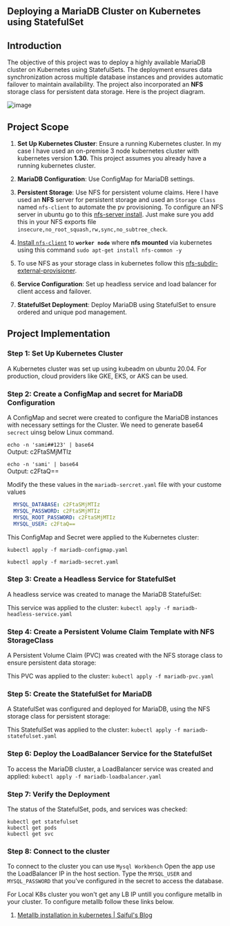 ## Deploying a MariaDB Cluster on Kubernetes using StatefulSet

## Introduction
The objective of this project was to deploy a highly available MariaDB cluster on Kubernetes using StatefulSets. The deployment ensures data synchronization across multiple database instances and provides automatic failover to maintain availability. The project also incorporated an **NFS** storage class for persistent data storage. Here is the project diagram. 

![image](https://github.com/user-attachments/assets/8c5a5bda-34e7-4899-bf51-2ff0e12527f3)

## Project Scope
1. **Set Up Kubernetes Cluster**: Ensure a running Kubernetes cluster. In my case I have used an on-premise 3 node kubernetes cluster with kubernetes version **1.30.** This project assumes you already have a running kubernetes cluster.

2. **MariaDB Configuration**: Use ConfigMap for MariaDB settings.

3. **Persistent Storage**: Use NFS for persistent volume claims. Here I have used an **NFS** server for persistent storage and used an `Storage Class` named `nfs-client` to automate the pv provisioning. To configure an NFS server in ubuntu go to this [nfs-server install](https://github.com/saifulislam88/nfs-server). Just make sure you add this in your NFS exports file ```insecure,no_root_squash,rw,sync,no_subtree_check```.

4. [Install `nfs-client`](https://github.com/saifulislam88/nfs-server?tab=readme-ov-file#linux-client) to **`worker node`** where **nfs mounted** via kubernetes using this command `sudo apt-get install nfs-common -y`

5. To use NFS as your storage class in kubernetes follow this [nfs-subdir-external-provisioner](https://github.com/kubernetes-sigs/nfs-subdir-external-provisioner).

6. **Service Configuration**: Set up headless service and load balancer for client access and failover.

7. **StatefulSet Deployment**: Deploy MariaDB using StatefulSet to ensure ordered and unique pod management.


## Project Implementation

### Step 1: Set Up Kubernetes Cluster
A Kubernetes cluster was set up using kubeadm on ubuntu 20.04. For production, cloud providers like GKE, EKS, or AKS can be used.

### Step 2: Create a ConfigMap and secret for MariaDB Configuration
A ConfigMap and secret were created to configure the MariaDB instances with necessary settings for the Cluster. We need to generate base64 `secrect` uinsg below Linux command.

`echo -n 'sami##123' | base64`\
Output: c2FtaSMjMTIz

`echo -n 'sami' | base64`\
Output: c2FtaQ==

Modify the these values in the ``mariadb-sercret.yaml`` file with your custome values

```yaml
  MYSQL_DATABASE: c2FtaSMjMTIz
  MYSQL_PASSWORD: c2FtaSMjMTIz
  MYSQL_ROOT_PASSWORD: c2FtaSMjMTIz
  MYSQL_USER: c2FtaQ==
```
This ConfigMap and Secret were applied to the Kubernetes cluster:

```kubectl apply -f mariadb-configmap.yaml```

```kubectl apply -f mariadb-secret.yaml```

### Step 3: Create a Headless Service for StatefulSet
A headless service was created to manage the MariaDB StatefulSet:

This service was applied to the cluster:
```kubectl apply -f mariadb-headless-service.yaml```

### Step 4: Create a Persistent Volume Claim Template with NFS StorageClass
A Persistent Volume Claim (PVC) was created with the NFS storage class to ensure persistent data storage:

This PVC was applied to the cluster:
```kubectl apply -f mariadb-pvc.yaml```

### Step 5: Create the StatefulSet for MariaDB
A StatefulSet was configured and deployed for MariaDB, using the NFS storage class for persistent storage:

This StatefulSet was applied to the cluster:
```kubectl apply -f mariadb-statefulset.yaml```

### Step 6: Deploy the LoadBalancer Service for the StatefulSet

To access the MariaDB cluster, a LoadBalancer service was created and applied: ```kubectl apply -f mariadb-loadbalancer.yaml```

### Step 7: Verify the Deployment
The status of the StatefulSet, pods, and services was checked: 
```
kubectl get statefulset
kubectl get pods
kubectl get svc
```
### Step 8: Connect to the cluster

To connect to the cluster you can use ``Mysql Workbench``
Open the app use the LoadBalancer IP in the host section. Type the ``MYSQL_USER`` and ``MYSQL_PASSWORD`` that you've configured in the secret to access the database. 

For Local K8s cluster you won't get any LB IP untill you configure metallb in your cluster. To configure metallb follow these links below.

1. [Metallb installation in kubernetes | Saiful's Blog](https://github.com/saifulislam88/kubernetes/blob/main/G.k8s-configure-metalLB-on-premises/Setup-MetalLB-for-Nginx-Ingress-Loadbalancer-IP.md)


